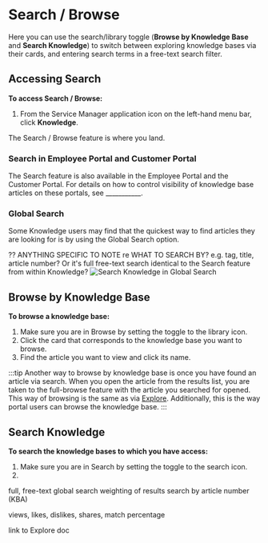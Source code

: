 # Search / Browse
Here you can use the search/library toggle (**Browse by Knowledge Base** and **Search Knowledge**) to switch between exploring knowledge bases via their cards, and entering search terms in a free-text search filter.

## Accessing Search

**To access Search / Browse:**
1. From the Service Manager application icon on the left-hand menu bar, click **Knowledge**.

The Search / Browse feature is where you land.

### Search in Employee Portal and Customer Portal
The Search feature is also available in the Employee Portal and the Customer Portal. For details on how to control visibility of knowledge base articles on these portals, see ___________.

### Global Search
Some Knowledge users may find that the quickest way to find articles they are looking for is by using the Global Search option.

?? ANYTHING SPECIFIC TO NOTE re WHAT TO SEARCH BY? e.g. tag, title, article number? Or it's full free-text search identical to the Search feature from within Knowledge?
![Search Knowledge in Global Search](_books/servicemanager-user-guide/knowledge/images/global-search-knowledge.png)

## Browse by Knowledge Base
**To browse a knowledge base:**
1. Make sure you are in Browse by setting the toggle to the library icon.
1. Click the card that corresponds to the knowledge base you want to browse.
1. Find the article you want to view and click its name.

:::tip
Another way to browse by knowledge base is once you have found an article via search. When you open the article from the results list, you are taken to the full-browse feature with the article you searched for opened. This way of browsing is the same as via [Explore](/knowledge/explore). Additionally, this is the way portal users can browse the knowledge base.
:::

## Search Knowledge
**To search the knowledge bases to which you have access:**
1. Make sure you are in Search by setting the toggle to the search icon.
1. 

full, free-text global search
weighting of results
search by article number (KBA)

views, likes, dislikes, shares, match percentage

link to Explore doc
